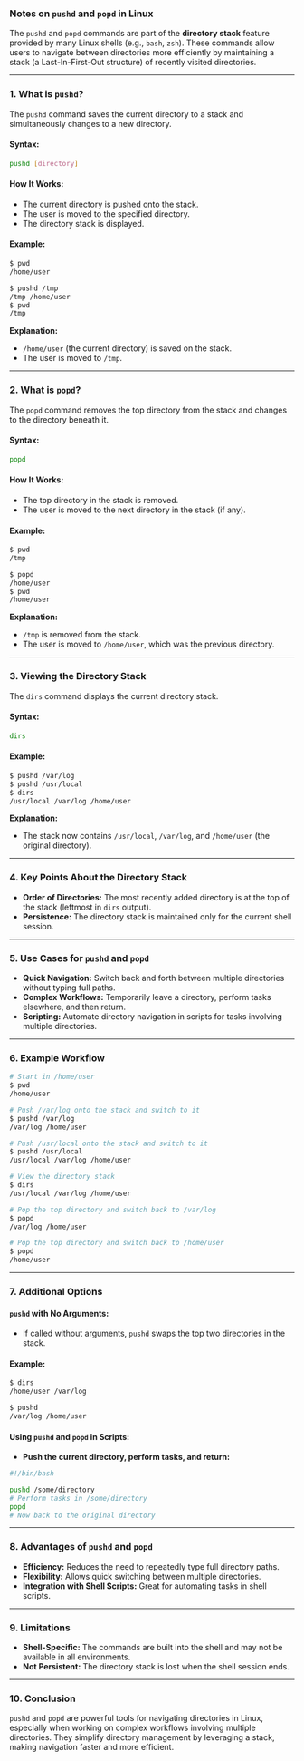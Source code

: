### **Notes on `pushd` and `popd` in Linux**

The `pushd` and `popd` commands are part of the **directory stack** feature provided by many Linux shells (e.g., `bash`, `zsh`). These commands allow users to navigate between directories more efficiently by maintaining a stack (a Last-In-First-Out structure) of recently visited directories.

---

### **1. What is `pushd`?**

The `pushd` command saves the current directory to a stack and simultaneously changes to a new directory.

#### **Syntax:**
```bash
pushd [directory]
```

#### **How It Works:**
- The current directory is pushed onto the stack.
- The user is moved to the specified directory.
- The directory stack is displayed.

#### **Example:**
```bash
$ pwd
/home/user

$ pushd /tmp
/tmp /home/user
$ pwd
/tmp
```

**Explanation:**
- `/home/user` (the current directory) is saved on the stack.
- The user is moved to `/tmp`.

---

### **2. What is `popd`?**

The `popd` command removes the top directory from the stack and changes to the directory beneath it.

#### **Syntax:**
```bash
popd
```

#### **How It Works:**
- The top directory in the stack is removed.
- The user is moved to the next directory in the stack (if any).

#### **Example:**
```bash
$ pwd
/tmp

$ popd
/home/user
$ pwd
/home/user
```

**Explanation:**
- `/tmp` is removed from the stack.
- The user is moved to `/home/user`, which was the previous directory.

---

### **3. Viewing the Directory Stack**

The `dirs` command displays the current directory stack.

#### **Syntax:**
```bash
dirs
```

#### **Example:**
```bash
$ pushd /var/log
$ pushd /usr/local
$ dirs
/usr/local /var/log /home/user
```

**Explanation:**
- The stack now contains `/usr/local`, `/var/log`, and `/home/user` (the original directory).

---

### **4. Key Points About the Directory Stack**

- **Order of Directories:** The most recently added directory is at the top of the stack (leftmost in `dirs` output).
- **Persistence:** The directory stack is maintained only for the current shell session.

---

### **5. Use Cases for `pushd` and `popd`**

- **Quick Navigation:** Switch back and forth between multiple directories without typing full paths.
- **Complex Workflows:** Temporarily leave a directory, perform tasks elsewhere, and then return.
- **Scripting:** Automate directory navigation in scripts for tasks involving multiple directories.

---

### **6. Example Workflow**

```bash
# Start in /home/user
$ pwd
/home/user

# Push /var/log onto the stack and switch to it
$ pushd /var/log
/var/log /home/user

# Push /usr/local onto the stack and switch to it
$ pushd /usr/local
/usr/local /var/log /home/user

# View the directory stack
$ dirs
/usr/local /var/log /home/user

# Pop the top directory and switch back to /var/log
$ popd
/var/log /home/user

# Pop the top directory and switch back to /home/user
$ popd
/home/user
```

---

### **7. Additional Options**

#### **`pushd` with No Arguments:**
- If called without arguments, `pushd` swaps the top two directories in the stack.
  
#### **Example:**
```bash
$ dirs
/home/user /var/log

$ pushd
/var/log /home/user
```

#### **Using `pushd` and `popd` in Scripts:**
- **Push the current directory, perform tasks, and return:**
```bash
#!/bin/bash

pushd /some/directory
# Perform tasks in /some/directory
popd
# Now back to the original directory
```

---

### **8. Advantages of `pushd` and `popd`**

- **Efficiency:** Reduces the need to repeatedly type full directory paths.
- **Flexibility:** Allows quick switching between multiple directories.
- **Integration with Shell Scripts:** Great for automating tasks in shell scripts.

---

### **9. Limitations**

- **Shell-Specific:** The commands are built into the shell and may not be available in all environments.
- **Not Persistent:** The directory stack is lost when the shell session ends.

---

### **10. Conclusion**

`pushd` and `popd` are powerful tools for navigating directories in Linux, especially when working on complex workflows involving multiple directories. They simplify directory management by leveraging a stack, making navigation faster and more efficient.
